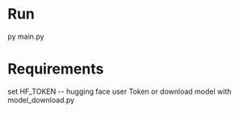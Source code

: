 # Run
py main.py


# Requirements
set HF_TOKEN  -- hugging face user Token
or download model with model_download.py